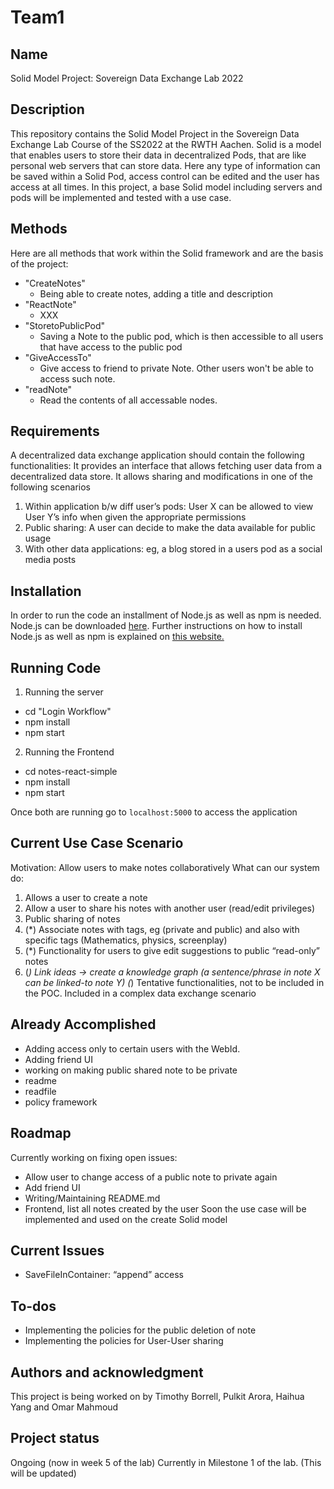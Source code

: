 # Team1

## Name
Solid Model Project: Sovereign Data Exchange Lab 2022 

## Description
This repository contains the Solid Model Project in the Sovereign Data Exchange Lab Course of the SS2022 at the RWTH Aachen. 
Solid is a model that enables users to store their data in decentralized Pods, that are like personal web servers that can store data. Here any type of information can be saved within a Solid Pod, access control can be edited and the user has access at all times. 
In this project, a base Solid model including servers and pods will be implemented and tested with a use case.

## Methods
Here are all methods that work within the Solid framework and are the basis of the project: 
- "CreateNotes"
    - Being able to create notes, adding a title and description
- "ReactNote"
    - XXX
- "StoretoPublicPod"
    - Saving a Note to the public pod, which is then accessible to all users that have access to the public pod
- "GiveAccessTo"
    - Give access to friend to private Note. Other users won't be able to access such note.
- "readNote"
    - Read the contents of all accessable nodes.



## Requirements
A decentralized data exchange application should contain the following functionalities:
It provides an interface that allows fetching user data from a decentralized data store. It allows sharing and modifications in one of the following scenarios
1. Within application b/w diff user’s pods: User X can be allowed to view User Y’s info when given the appropriate permissions
2. Public sharing: A user can decide to make the data available for public usage
3. With other data applications: eg, a blog stored in a users pod as a social media posts
             

## Installation
In order to run the code an installment of Node.js as well as npm is needed. Node.js can be downloaded [here](https://nodejs.org/en/download/). Further instructions on how to install Node.js as well as npm is explained on [this website.](https://docs.npmjs.com/downloading-and-installing-node-js-and-npm)

## Running Code
1. Running the server
* cd "Login Workflow"
* npm install
* npm start

2. Running the Frontend
* cd notes-react-simple
* npm install
* npm start

Once both are running go to `localhost:5000` to access the application

## Current Use Case Scenario
Motivation: Allow users to make notes collaboratively
What can our system do:
1. Allows a user to create a note
2. Allow a user to share his notes with another user (read/edit privileges)
3. Public sharing of notes
4. (*) Associate notes with tags, eg (private and public) and also with specific tags (Mathematics, physics, screenplay) 
5. (*) Functionality for users to give edit suggestions to public “read-only” notes
6. (*) Link ideas -> create a knowledge graph (a sentence/phrase in note X can be linked-to note Y) 
(*) Tentative functionalities, not to be included in the POC. Included in a complex data exchange scenario


## Already Accomplished
- Adding access only to certain users with the WebId. 
- Adding friend UI
- working on making public shared note to be private
- readme
- readfile
- policy framework


## Roadmap
Currently working on fixing open issues: 
- Allow user to change access of a public note to private again
- Add friend UI
- Writing/Maintaining README.md
- Frontend, list all notes created by the user
Soon the use case will be implemented and used on the create Solid model

## Current Issues
- SaveFileInContainer: “append” access

## To-dos
- Implementing the policies for the public deletion of note
- Implementing the policies for User-User sharing



## Authors and acknowledgment
This project is being worked on by Timothy Borrell, Pulkit Arora, Haihua Yang and Omar Mahmoud


## Project status
Ongoing (now in week 5 of the lab)
Currently in Milestone 1 of the lab. (This will be updated)


